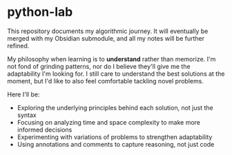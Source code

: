# python-lab
This repository documents my algorithmic journey. It will eventually be merged with my Obsidian submodule, and all my notes will be further refined.

My philosophy when learning is to **understand** rather than memorize. I'm not fond of grinding patterns, nor do I believe they'll give me the adaptability I'm looking for. I still care to understand the best solutions at the moment, but I'd like to also feel comfortable tackling novel problems. 

Here I'll be:

- Exploring the underlying principles behind each solution, not just the syntax
- Focusing on analyzing time and space complexity to make more informed decisions
- Experimenting with variations of problems to strengthen adaptability
- Using annotations and comments to capture reasoning, not just code
